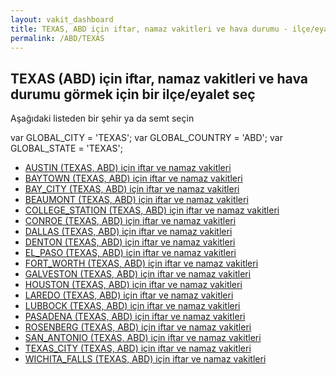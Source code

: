 ```yaml
---
layout: vakit_dashboard
title: TEXAS, ABD için iftar, namaz vakitleri ve hava durumu - ilçe/eyalet seç
permalink: /ABD/TEXAS
---
```


## TEXAS (ABD) için iftar, namaz vakitleri ve hava durumu  görmek için bir ilçe/eyalet seç

Aşağıdaki listeden bir şehir ya da semt seçin



  var GLOBAL_CITY = 'TEXAS';
  var GLOBAL_COUNTRY = 'ABD';
  var GLOBAL_STATE = 'TEXAS';
* [AUSTIN (TEXAS, ABD) için iftar ve namaz vakitleri](/ABD/TEXAS/AUSTIN)
* [BAYTOWN (TEXAS, ABD) için iftar ve namaz vakitleri](/ABD/TEXAS/BAYTOWN)
* [BAY_CITY (TEXAS, ABD) için iftar ve namaz vakitleri](/ABD/TEXAS/BAY_CITY)
* [BEAUMONT (TEXAS, ABD) için iftar ve namaz vakitleri](/ABD/TEXAS/BEAUMONT)
* [COLLEGE_STATION (TEXAS, ABD) için iftar ve namaz vakitleri](/ABD/TEXAS/COLLEGE_STATION)
* [CONROE (TEXAS, ABD) için iftar ve namaz vakitleri](/ABD/TEXAS/CONROE)
* [DALLAS (TEXAS, ABD) için iftar ve namaz vakitleri](/ABD/TEXAS/DALLAS)
* [DENTON (TEXAS, ABD) için iftar ve namaz vakitleri](/ABD/TEXAS/DENTON)
* [EL_PASO (TEXAS, ABD) için iftar ve namaz vakitleri](/ABD/TEXAS/EL_PASO)
* [FORT_WORTH (TEXAS, ABD) için iftar ve namaz vakitleri](/ABD/TEXAS/FORT_WORTH)
* [GALVESTON (TEXAS, ABD) için iftar ve namaz vakitleri](/ABD/TEXAS/GALVESTON)
* [HOUSTON (TEXAS, ABD) için iftar ve namaz vakitleri](/ABD/TEXAS/HOUSTON)
* [LAREDO (TEXAS, ABD) için iftar ve namaz vakitleri](/ABD/TEXAS/LAREDO)
* [LUBBOCK (TEXAS, ABD) için iftar ve namaz vakitleri](/ABD/TEXAS/LUBBOCK)
* [PASADENA (TEXAS, ABD) için iftar ve namaz vakitleri](/ABD/TEXAS/PASADENA)
* [ROSENBERG (TEXAS, ABD) için iftar ve namaz vakitleri](/ABD/TEXAS/ROSENBERG)
* [SAN_ANTONIO (TEXAS, ABD) için iftar ve namaz vakitleri](/ABD/TEXAS/SAN_ANTONIO)
* [TEXAS_CITY (TEXAS, ABD) için iftar ve namaz vakitleri](/ABD/TEXAS/TEXAS_CITY)
* [WICHITA_FALLS (TEXAS, ABD) için iftar ve namaz vakitleri](/ABD/TEXAS/WICHITA_FALLS)
</script>
<script type="text/javascript">